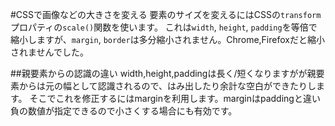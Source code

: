 #CSSで画像などの大きさを変える
要素のサイズを変えるにはCSSの`transform`プロパティの`scale()`関数を使います。
これは`width`, `height`, `padding`を等倍で縮小しますが、`margin`, `border`は多分縮小されません。Chrome,Firefoxだと縮小されませんでした。

##親要素からの認識の違い
width,height,paddingは長く/短くなりますがが親要素からは元の幅として認識されるので、はみ出したり余計な空白ができたりします。
そこでこれを修正するにはmarginを利用します。marginはpaddingと違い負の数値が指定できるので小さくする場合にも有効です。
